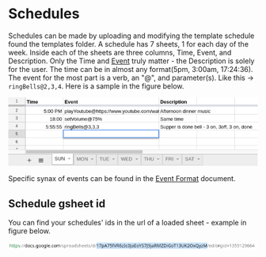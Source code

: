# Schedules
Schedules can be made by uploading and modifying the template schedule found the templates folder. A schedule has 7 sheets, 1 for each day of the week. Inside each of the sheets are three columns, Time, Event, and Description. Only the Time and [Event](./event_format.md) truly matter - the Description is solely for the user. The time can be in almost any format(5pm, 3:00am, 17:24:36). The event for the most part is a verb, an "@", and parameter(s). Like this -> ```ringBells@2,3,4```. Here is a sample in the figure below.

![Schedule Example](https://github.com/nametable/rpi-alarm-system/blob/master/docs/scheduleExample.png)

Specific synax of events can be found in the [Event Format](./event_format.md) document.

## Schedule gsheet id

You can find your schedules' ids in the url of a loaded sheet - example in figure below.

![Sheet Id](https://github.com/nametable/rpi-alarm-system/blob/master/docs/spreadsheetId.png)